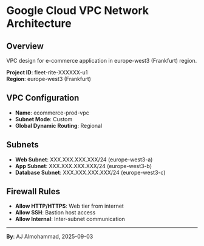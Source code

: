 # Google Cloud VPC Network Architecture

## Overview
VPC design for e-commerce application in europe-west3 (Frankfurt) region.

**Project ID**: fleet-rite-XXXXXX-u1  
**Region**: europe-west3 (Frankfurt)

## VPC Configuration
- **Name**: ecommerce-prod-vpc
- **Subnet Mode**: Custom
- **Global Dynamic Routing**: Regional

## Subnets
- **Web Subnet**: XXX.XXX.XXX.XXX/24 (europe-west3-a)
- **App Subnet**: XXX.XXX.XXX.XXX/24 (europe-west3-b)
- **Database Subnet**: XXX.XXX.XXX.XXX/24 (europe-west3-c)

## Firewall Rules
- **Allow HTTP/HTTPS**: Web tier from internet
- **Allow SSH**: Bastion host access
- **Allow Internal**: Inter-subnet communication

---
**By**: AJ Almohammad, 2025-09-03

